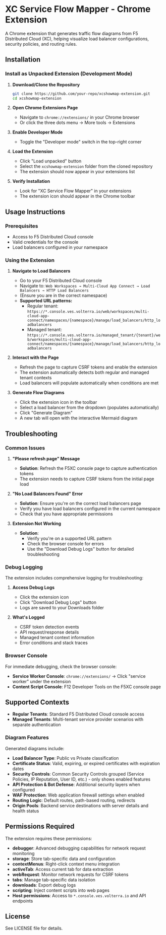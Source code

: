 # XC Service Flow Mapper - Chrome Extension

A Chrome extension that generates traffic flow diagrams from F5 Distributed Cloud (XC), helping visualize load balancer configurations, security policies, and routing rules.

## Installation

### Install as Unpacked Extension (Development Mode)

1. **Download/Clone the Repository**

   ```bash
   git clone https://github.com/your-repo/xcshowmap-extension.git
   cd xcshowmap-extension
   ```

2. **Open Chrome Extensions Page**
   - Navigate to `chrome://extensions/` in your Chrome browser
   - Or click the three dots menu → More tools → Extensions

3. **Enable Developer Mode**
   - Toggle the "Developer mode" switch in the top-right corner

4. **Load the Extension**
   - Click "Load unpacked" button
   - Select the `xcshowmap-extension` folder from the cloned repository
   - The extension should now appear in your extensions list

5. **Verify Installation**
   - Look for "XC Service Flow Mapper" in your extensions
   - The extension icon should appear in the Chrome toolbar

## Usage Instructions

### Prerequisites

- Access to F5 Distributed Cloud console
- Valid credentials for the console
- Load balancers configured in your namespace

### Using the Extension

1. **Navigate to Load Balancers**
   - Go to your F5 Distributed Cloud console
   - Navigate to: `Web Workspaces → Multi-Cloud App Connect → Load Balancers → HTTP Load Balancers`
   - (Ensure you are in the correct namespace)
   - **Supported URL patterns:**
     - Regular tenant: `https://*.console.ves.volterra.io/web/workspaces/multi-cloud-app-connect/namespaces/{namespace}/manage/load_balancers/http_loadbalancers`
     - Managed tenant: `https://*.console.ves.volterra.io/managed_tenant/{tenant}/web/workspaces/multi-cloud-app-connect/namespaces/{namespace}/manage/load_balancers/http_loadbalancers`

2. **Interact with the Page**
   - Refresh the page to capture CSRF tokens and enable the extension
   - The extension automatically detects both regular and managed tenant contexts
   - Load balancers will populate automatically when conditions are met

3. **Generate Flow Diagrams**
   - Click the extension icon in the toolbar
   - Select a load balancer from the dropdown (populates automatically)
   - Click "Generate Diagram"
   - A new tab will open with the interactive Mermaid diagram

## Troubleshooting

### Common Issues

1. **"Please refresh page" Message**
   - **Solution**: Refresh the F5XC console page to capture authentication tokens
   - The extension needs to capture CSRF tokens from the initial page load

2. **"No Load Balancers Found" Error**
   - **Solution**: Ensure you're on the correct load balancers page
   - Verify you have load balancers configured in the current namespace
   - Check that you have appropriate permissions

3. **Extension Not Working**
   - **Solution**:
     - Verify you're on a supported URL pattern
     - Check the browser console for errors
     - Use the "Download Debug Logs" button for detailed troubleshooting

### Debug Logging

The extension includes comprehensive logging for troubleshooting:

1. **Access Debug Logs**
   - Click the extension icon
   - Click "Download Debug Logs" button
   - Logs are saved to your Downloads folder

2. **What's Logged**
   - CSRF token detection events
   - API request/response details
   - Managed tenant context information
   - Error conditions and stack traces

### Browser Console

For immediate debugging, check the browser console:

- **Service Worker Console**: `chrome://extensions/` → Click "service worker" under the extension
- **Content Script Console**: F12 Developer Tools on the F5XC console page

## Supported Contexts

- **Regular Tenants**: Standard F5 Distributed Cloud console access
- **Managed Tenants**: Multi-tenant service provider scenarios with separate authentication

### Diagram Features

Generated diagrams include:

- **Load Balancer Type**: Public vs Private classification
- **Certificate Status**: Valid, expiring, or expired certificates with expiration dates
- **Security Controls**: Common Security Controls grouped (Service Policies, IP Reputation, User ID, etc.) - only shows enabled features
- **API Protection & Bot Defense**: Additional security layers when configured
- **WAF Protection**: Web application firewall settings when enabled
- **Routing Logic**: Default routes, path-based routing, redirects
- **Origin Pools**: Backend service destinations with server details and health status

## Permissions Required

The extension requires these permissions:

- **debugger**: Advanced debugging capabilities for network request monitoring
- **storage**: Store tab-specific data and configuration
- **contextMenus**: Right-click context menu integration
- **activeTab**: Access current tab for data extraction
- **webRequest**: Monitor network requests for CSRF tokens
- **tabs**: Manage tab-specific data isolation
- **downloads**: Export debug logs
- **scripting**: Inject content scripts into web pages
- **Host permissions**: Access to `*.console.ves.volterra.io` and API endpoints

## License

See LICENSE file for details.
